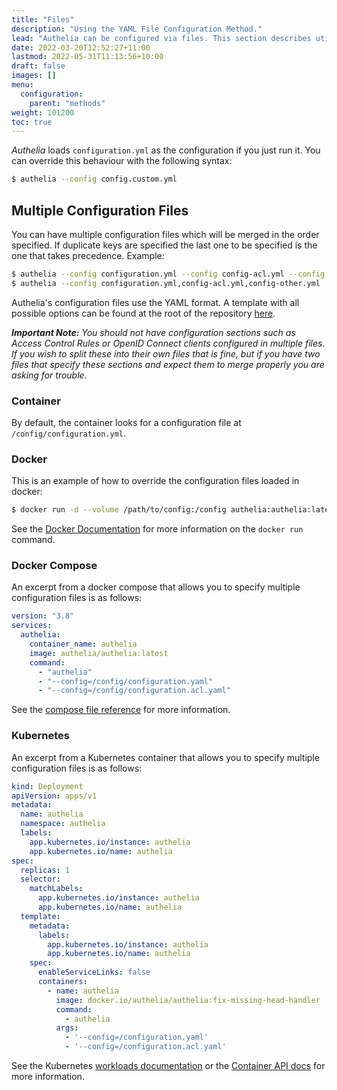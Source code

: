 ```yaml
---
title: "Files"
description: "Using the YAML File Configuration Method."
lead: "Authelia can be configured via files. This section describes utilizing this method."
date: 2022-03-20T12:52:27+11:00
lastmod: 2022-05-31T11:13:56+10:00
draft: false
images: []
menu:
  configuration:
    parent: "methods"
weight: 101200
toc: true
---
```


_Authelia_ loads `configuration.yml` as the configuration if you just run it. You can override this behaviour with the
following syntax:

```bash
$ authelia --config config.custom.yml
```

## Multiple Configuration Files

You can have multiple configuration files which will be merged in the order specified. If duplicate keys are specified
the last one to be specified is the one that takes precedence. Example:

```bash
$ authelia --config configuration.yml --config config-acl.yml --config config-other.yml
$ authelia --config configuration.yml,config-acl.yml,config-other.yml
```

Authelia's configuration files use the YAML format. A template with all possible options can be found at the root of the
repository [here](https://github.com/authelia/authelia/blob/master/config.template.yml).

_**Important Note:** You should not have configuration sections such as Access Control Rules or OpenID Connect clients
configured in multiple files. If you wish to split these into their own files that is fine, but if you have two files that
specify these sections and expect them to merge properly you are asking for trouble._

### Container

By default, the container looks for a configuration file at `/config/configuration.yml`.

### Docker

This is an example of how to override the configuration files loaded in docker:

```bash
$ docker run -d --volume /path/to/config:/config authelia:authelia:latest authelia --config=/config/configuration.yaml --config=/config/configuration.acl.yaml
```

See the [Docker Documentation](https://docs.docker.com/engine/reference/commandline/run/) for more information on the
`docker run` command.

### Docker Compose

An excerpt from a docker compose that allows you to specify multiple configuration files is as follows:

```yaml
version: "3.8"
services:
  authelia:
    container_name: authelia
    image: authelia/authelia:latest
    command:
      - "authelia"
      - "--config=/config/configuration.yaml"
      - "--config=/config/configuration.acl.yaml"

```

See the [compose file reference](https://docs.docker.com/compose/compose-file/compose-file-v3/#command) for more
information.

### Kubernetes

An excerpt from a Kubernetes container that allows you to specify multiple configuration files is as follows:

```yaml
kind: Deployment
apiVersion: apps/v1
metadata:
  name: authelia
  namespace: authelia
  labels:
    app.kubernetes.io/instance: authelia
    app.kubernetes.io/name: authelia
spec:
  replicas: 1
  selector:
    matchLabels:
      app.kubernetes.io/instance: authelia
      app.kubernetes.io/name: authelia
  template:
    metadata:
      labels:
        app.kubernetes.io/instance: authelia
        app.kubernetes.io/name: authelia
    spec:
      enableServiceLinks: false
      containers:
        - name: authelia
          image: docker.io/authelia/authelia:fix-missing-head-handler
          command:
            - authelia
          args:
            - '--config=/configuration.yaml'
            - '--config=/configuration.acl.yaml'
```

See the Kubernetes [workloads documentation](https://kubernetes.io/docs/concepts/workloads/pods/#pod-templates) or the
[Container API docs](https://kubernetes.io/docs/reference/generated/kubernetes-api/v1.23/#container-v1-core) for more
information.
